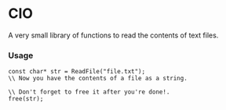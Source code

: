 # CIO

A very small library of functions to read the contents of text files. 


### Usage

```
const char* str = ReadFile("file.txt");
\\ Now you have the contents of a file as a string.

\\ Don't forget to free it after you're done!.
free(str);
```
